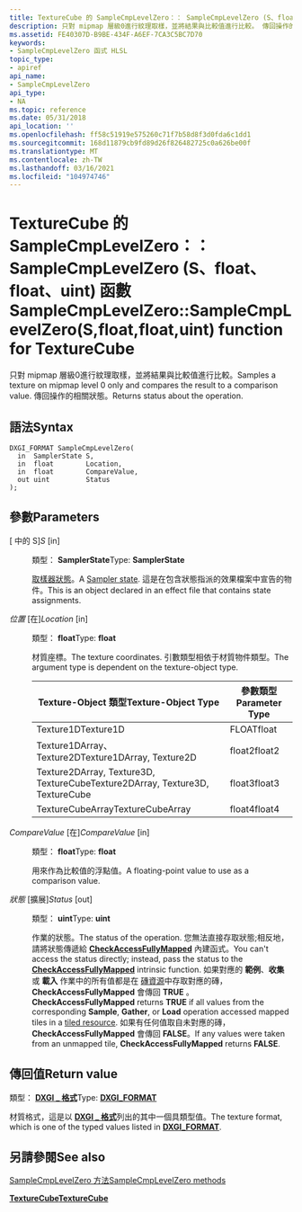 ```yaml
---
title: TextureCube 的 SampleCmpLevelZero：： SampleCmpLevelZero (S、float、float、uint) 函數
description: 只對 mipmap 層級0進行紋理取樣，並將結果與比較值進行比較。 傳回操作的相關狀態。 適用于 TextureCube。
ms.assetid: FE40307D-B9BE-434F-A6EF-7CA3C5BC7D70
keywords:
- SampleCmpLevelZero 函式 HLSL
topic_type:
- apiref
api_name:
- SampleCmpLevelZero
api_type:
- NA
ms.topic: reference
ms.date: 05/31/2018
api_location: ''
ms.openlocfilehash: ff58c51919e575260c71f7b58d8f3d0fda6c1dd1
ms.sourcegitcommit: 168d11879cb9fd89d26f826482725c0a626be00f
ms.translationtype: MT
ms.contentlocale: zh-TW
ms.lasthandoff: 03/16/2021
ms.locfileid: "104974746"
---
```

# <a name="samplecmplevelzerosamplecmplevelzerosfloatfloatuint-function-for-texturecube"></a><span data-ttu-id="cdd5b-106">TextureCube 的 SampleCmpLevelZero：： SampleCmpLevelZero (S、float、float、uint) 函數</span><span class="sxs-lookup"><span data-stu-id="cdd5b-106">SampleCmpLevelZero::SampleCmpLevelZero(S,float,float,uint) function for TextureCube</span></span>

<span data-ttu-id="cdd5b-107">只對 mipmap 層級0進行紋理取樣，並將結果與比較值進行比較。</span><span class="sxs-lookup"><span data-stu-id="cdd5b-107">Samples a texture on mipmap level 0 only and compares the result to a comparison value.</span></span> <span data-ttu-id="cdd5b-108">傳回操作的相關狀態。</span><span class="sxs-lookup"><span data-stu-id="cdd5b-108">Returns status about the operation.</span></span>

## <a name="syntax"></a><span data-ttu-id="cdd5b-109">語法</span><span class="sxs-lookup"><span data-stu-id="cdd5b-109">Syntax</span></span>


``` syntax
DXGI_FORMAT SampleCmpLevelZero(
  in  SamplerState S,
  in  float        Location,
  in  float        CompareValue,
  out uint         Status
);
```



## <a name="parameters"></a><span data-ttu-id="cdd5b-110">參數</span><span class="sxs-lookup"><span data-stu-id="cdd5b-110">Parameters</span></span>

<dl> <dt>

<span data-ttu-id="cdd5b-111"> \[ 中的 S\]</span><span class="sxs-lookup"><span data-stu-id="cdd5b-111">*S* \[in\]</span></span>
</dt> <dd>

<span data-ttu-id="cdd5b-112">類型： **SamplerState**</span><span class="sxs-lookup"><span data-stu-id="cdd5b-112">Type: **SamplerState**</span></span>

<span data-ttu-id="cdd5b-113">[取樣器狀態](dx-graphics-hlsl-sampler.md)。</span><span class="sxs-lookup"><span data-stu-id="cdd5b-113">A [Sampler state](dx-graphics-hlsl-sampler.md).</span></span> <span data-ttu-id="cdd5b-114">這是在包含狀態指派的效果檔案中宣告的物件。</span><span class="sxs-lookup"><span data-stu-id="cdd5b-114">This is an object declared in an effect file that contains state assignments.</span></span>

</dd> <dt>

<span data-ttu-id="cdd5b-115">*位置* \[在\]</span><span class="sxs-lookup"><span data-stu-id="cdd5b-115">*Location* \[in\]</span></span>
</dt> <dd>

<span data-ttu-id="cdd5b-116">類型： **float**</span><span class="sxs-lookup"><span data-stu-id="cdd5b-116">Type: **float**</span></span>

<span data-ttu-id="cdd5b-117">材質座標。</span><span class="sxs-lookup"><span data-stu-id="cdd5b-117">The texture coordinates.</span></span> <span data-ttu-id="cdd5b-118">引數類型相依于材質物件類型。</span><span class="sxs-lookup"><span data-stu-id="cdd5b-118">The argument type is dependent on the texture-object type.</span></span>



| <span data-ttu-id="cdd5b-119">Texture-Object 類型</span><span class="sxs-lookup"><span data-stu-id="cdd5b-119">Texture-Object Type</span></span>                    | <span data-ttu-id="cdd5b-120">參數類型</span><span class="sxs-lookup"><span data-stu-id="cdd5b-120">Parameter Type</span></span> |
|----------------------------------------|----------------|
| <span data-ttu-id="cdd5b-121">Texture1D</span><span class="sxs-lookup"><span data-stu-id="cdd5b-121">Texture1D</span></span>                              | <span data-ttu-id="cdd5b-122">FLOAT</span><span class="sxs-lookup"><span data-stu-id="cdd5b-122">float</span></span>          |
| <span data-ttu-id="cdd5b-123">Texture1DArray、Texture2D</span><span class="sxs-lookup"><span data-stu-id="cdd5b-123">Texture1DArray, Texture2D</span></span>              | <span data-ttu-id="cdd5b-124">float2</span><span class="sxs-lookup"><span data-stu-id="cdd5b-124">float2</span></span>         |
| <span data-ttu-id="cdd5b-125">Texture2DArray, Texture3D, TextureCube</span><span class="sxs-lookup"><span data-stu-id="cdd5b-125">Texture2DArray, Texture3D, TextureCube</span></span> | <span data-ttu-id="cdd5b-126">float3</span><span class="sxs-lookup"><span data-stu-id="cdd5b-126">float3</span></span>         |
| <span data-ttu-id="cdd5b-127">TextureCubeArray</span><span class="sxs-lookup"><span data-stu-id="cdd5b-127">TextureCubeArray</span></span>                       | <span data-ttu-id="cdd5b-128">float4</span><span class="sxs-lookup"><span data-stu-id="cdd5b-128">float4</span></span>         |



 

</dd> <dt>

<span data-ttu-id="cdd5b-129">*CompareValue* \[在\]</span><span class="sxs-lookup"><span data-stu-id="cdd5b-129">*CompareValue* \[in\]</span></span>
</dt> <dd>

<span data-ttu-id="cdd5b-130">類型： **float**</span><span class="sxs-lookup"><span data-stu-id="cdd5b-130">Type: **float**</span></span>

<span data-ttu-id="cdd5b-131">用來作為比較值的浮點值。</span><span class="sxs-lookup"><span data-stu-id="cdd5b-131">A floating-point value to use as a comparison value.</span></span>

</dd> <dt>

<span data-ttu-id="cdd5b-132">*狀態* \[擴展\]</span><span class="sxs-lookup"><span data-stu-id="cdd5b-132">*Status* \[out\]</span></span>
</dt> <dd>

<span data-ttu-id="cdd5b-133">類型： **uint**</span><span class="sxs-lookup"><span data-stu-id="cdd5b-133">Type: **uint**</span></span>

<span data-ttu-id="cdd5b-134">作業的狀態。</span><span class="sxs-lookup"><span data-stu-id="cdd5b-134">The status of the operation.</span></span> <span data-ttu-id="cdd5b-135">您無法直接存取狀態;相反地，請將狀態傳遞給 [**CheckAccessFullyMapped**](checkaccessfullymapped.md) 內建函式。</span><span class="sxs-lookup"><span data-stu-id="cdd5b-135">You can't access the status directly; instead, pass the status to the [**CheckAccessFullyMapped**](checkaccessfullymapped.md) intrinsic function.</span></span> <span data-ttu-id="cdd5b-136">如果對應的 **範例**、**收集** 或 **載入** 作業中的所有值都是在 [磚資源](/windows/desktop/direct3d11/direct3d-11-2-features)中存取對應的磚， **CheckAccessFullyMapped** 會傳回 **TRUE** 。</span><span class="sxs-lookup"><span data-stu-id="cdd5b-136">**CheckAccessFullyMapped** returns **TRUE** if all values from the corresponding **Sample**, **Gather**, or **Load** operation accessed mapped tiles in a [tiled resource](/windows/desktop/direct3d11/direct3d-11-2-features).</span></span> <span data-ttu-id="cdd5b-137">如果有任何值取自未對應的磚， **CheckAccessFullyMapped** 會傳回 **FALSE**。</span><span class="sxs-lookup"><span data-stu-id="cdd5b-137">If any values were taken from an unmapped tile, **CheckAccessFullyMapped** returns **FALSE**.</span></span>

</dd> </dl>

## <a name="return-value"></a><span data-ttu-id="cdd5b-138">傳回值</span><span class="sxs-lookup"><span data-stu-id="cdd5b-138">Return value</span></span>

<span data-ttu-id="cdd5b-139">類型： **[ **DXGI \_ 格式**](/windows/desktop/api/dxgiformat/ne-dxgiformat-dxgi_format)**</span><span class="sxs-lookup"><span data-stu-id="cdd5b-139">Type: **[**DXGI\_FORMAT**](/windows/desktop/api/dxgiformat/ne-dxgiformat-dxgi_format)**</span></span>

<span data-ttu-id="cdd5b-140">材質格式，這是以 [**DXGI \_ 格式**](/windows/desktop/api/dxgiformat/ne-dxgiformat-dxgi_format)列出的其中一個具類型值。</span><span class="sxs-lookup"><span data-stu-id="cdd5b-140">The texture format, which is one of the typed values listed in [**DXGI\_FORMAT**](/windows/desktop/api/dxgiformat/ne-dxgiformat-dxgi_format).</span></span>

## <a name="see-also"></a><span data-ttu-id="cdd5b-141">另請參閱</span><span class="sxs-lookup"><span data-stu-id="cdd5b-141">See also</span></span>

<dl> <dt>

[<span data-ttu-id="cdd5b-142">SampleCmpLevelZero 方法</span><span class="sxs-lookup"><span data-stu-id="cdd5b-142">SampleCmpLevelZero methods</span></span>](texturecube-samplecmplevelzero.md)
</dt> <dt>

[<span data-ttu-id="cdd5b-143">**TextureCube**</span><span class="sxs-lookup"><span data-stu-id="cdd5b-143">**TextureCube**</span></span>](texturecube.md)
</dt> </dl>

 

 
